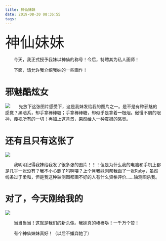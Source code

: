 ```yaml
---
title: 神仙妹妹
date: 2019-08-30 08:36:55
tags:
---
```


<font face="黑体" size=16>神仙妹妹</font>

&emsp;&emsp;今天，我正式授予我妹以神仙的称号！今后，特聘其为私人画师！

<!--more-->

&emsp;&emsp;下面，请允许我介绍我妹的一些画作！

# 邪魅酷炫女

![](邪魅酷炫女.jpg)&emsp;&emsp;先放下这张图片感受下，这是我妹发给我的图片之一。是不是有种邪魅的感觉？黑暗系，却手拿棒棒糖；手拿棒棒糖，却似乎是拿着一根烟。傲慢不屑的眼神，蔑视所有的一切！再加上这背景，果然给人一种震撼的感觉。

# 还有且只有这张了

![](Ruby.jpg)

&emsp;&emsp;我明明记得我妹给我发了很多张的图片！！！但是为什么我的电脑和手机上都是几乎一张没有？我不小心删了吗啊喂？上个月我妹刚帮我画了一张Ruby，虽然线条过于柔和，但是我这种轴测图都画不好的人有什么资格评价……轴测图杀我。

# 对了，今天刚给我的

![](青卿.jpg)

&emsp;&emsp;当当当当！这就是我们的新头像。我妹真的棒棒哒！一千万个赞！

&emsp;&emsp;有个神仙妹妹真好！（以后不嫌弃她了）

